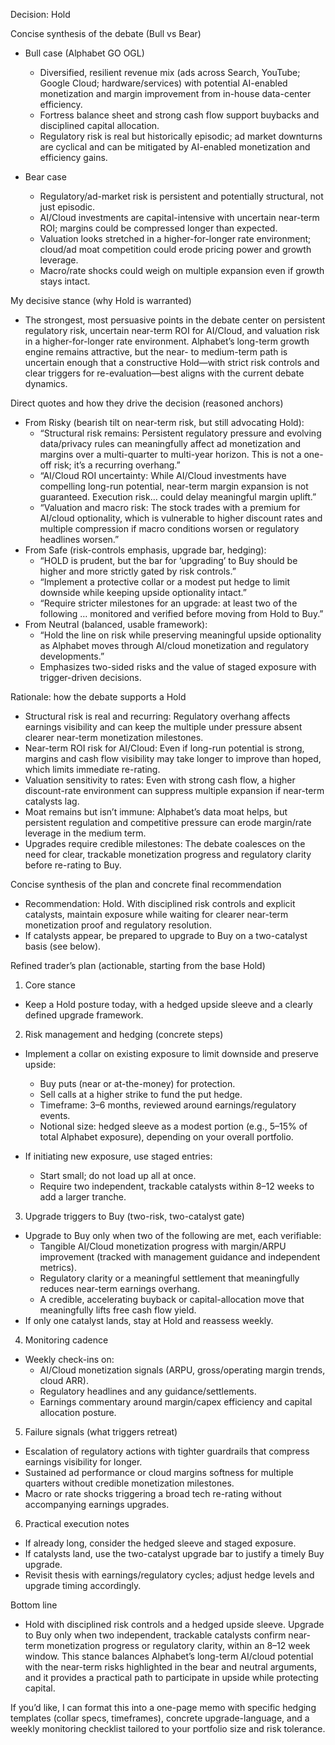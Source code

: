Decision: Hold

Concise synthesis of the debate (Bull vs Bear)

- Bull case (Alphabet GO OGL)
  - Diversified, resilient revenue mix (ads across Search, YouTube; Google Cloud; hardware/services) with potential AI-enabled monetization and margin improvement from in-house data-center efficiency.
  - Fortress balance sheet and strong cash flow support buybacks and disciplined capital allocation.
  - Regulatory risk is real but historically episodic; ad market downturns are cyclical and can be mitigated by AI-enabled monetization and efficiency gains.

- Bear case
  - Regulatory/ad-market risk is persistent and potentially structural, not just episodic.
  - AI/Cloud investments are capital-intensive with uncertain near-term ROI; margins could be compressed longer than expected.
  - Valuation looks stretched in a higher-for-longer rate environment; cloud/ad moat competition could erode pricing power and growth leverage.
  - Macro/rate shocks could weigh on multiple expansion even if growth stays intact.

My decisive stance (why Hold is warranted)
- The strongest, most persuasive points in the debate center on persistent regulatory risk, uncertain near-term ROI for AI/Cloud, and valuation risk in a higher-for-longer rate environment. Alphabet’s long-term growth engine remains attractive, but the near- to medium-term path is uncertain enough that a constructive Hold—with strict risk controls and clear triggers for re-evaluation—best aligns with the current debate dynamics.

Direct quotes and how they drive the decision (reasoned anchors)
- From Risky (bearish tilt on near-term risk, but still advocating Hold):
  - “Structural risk remains: Persistent regulatory pressure and evolving data/privacy rules can meaningfully affect ad monetization and margins over a multi-quarter to multi-year horizon. This is not a one-off risk; it’s a recurring overhang.”
  - “AI/Cloud ROI uncertainty: While AI/Cloud investments have compelling long-run potential, near-term margin expansion is not guaranteed. Execution risk… could delay meaningful margin uplift.”
  - “Valuation and macro risk: The stock trades with a premium for AI/cloud optionality, which is vulnerable to higher discount rates and multiple compression if macro conditions worsen or regulatory headlines worsen.”
- From Safe (risk-controls emphasis, upgrade bar, hedging):
  - “HOLD is prudent, but the bar for ‘upgrading’ to Buy should be higher and more strictly gated by risk controls.”
  - “Implement a protective collar or a modest put hedge to limit downside while keeping upside optionality intact.”
  - “Require stricter milestones for an upgrade: at least two of the following … monitored and verified before moving from Hold to Buy.”
- From Neutral (balanced, usable framework):
  - “Hold the line on risk while preserving meaningful upside optionality as Alphabet moves through AI/cloud monetization and regulatory developments.”
  - Emphasizes two-sided risks and the value of staged exposure with trigger-driven decisions.

Rationale: how the debate supports a Hold
- Structural risk is real and recurring: Regulatory overhang affects earnings visibility and can keep the multiple under pressure absent clearer near-term monetization milestones.
- Near-term ROI risk for AI/Cloud: Even if long-run potential is strong, margins and cash flow visibility may take longer to improve than hoped, which limits immediate re-rating.
- Valuation sensitivity to rates: Even with strong cash flow, a higher discount-rate environment can suppress multiple expansion if near-term catalysts lag.
- Moat remains but isn’t immune: Alphabet’s data moat helps, but persistent regulation and competitive pressure can erode margin/rate leverage in the medium term.
- Upgrades require credible milestones: The debate coalesces on the need for clear, trackable monetization progress and regulatory clarity before re-rating to Buy.

Concise synthesis of the plan and concrete final recommendation
- Recommendation: Hold. With disciplined risk controls and explicit catalysts, maintain exposure while waiting for clearer near-term monetization proof and regulatory resolution.
- If catalysts appear, be prepared to upgrade to Buy on a two-catalyst basis (see below).

Refined trader’s plan (actionable, starting from the base Hold)

1) Core stance
- Keep a Hold posture today, with a hedged upside sleeve and a clearly defined upgrade framework.

2) Risk management and hedging (concrete steps)
- Implement a collar on existing exposure to limit downside and preserve upside:
  - Buy puts (near or at-the-money) for protection.
  - Sell calls at a higher strike to fund the put hedge.
  - Timeframe: 3–6 months, reviewed around earnings/regulatory events.
  - Notional size: hedged sleeve as a modest portion (e.g., 5–15% of total Alphabet exposure), depending on your overall portfolio.

- If initiating new exposure, use staged entries:
  - Start small; do not load up all at once.
  - Require two independent, trackable catalysts within 8–12 weeks to add a larger tranche.

3) Upgrade triggers to Buy (two-risk, two-catalyst gate)
- Upgrade to Buy only when two of the following are met, each verifiable:
  - Tangible AI/Cloud monetization progress with margin/ARPU improvement (tracked with management guidance and independent metrics).
  - Regulatory clarity or a meaningful settlement that meaningfully reduces near-term earnings overhang.
  - A credible, accelerating buyback or capital-allocation move that meaningfully lifts free cash flow yield.
- If only one catalyst lands, stay at Hold and reassess weekly.

4) Monitoring cadence
- Weekly check-ins on:
  - AI/Cloud monetization signals (ARPU, gross/operating margin trends, cloud ARR).
  - Regulatory headlines and any guidance/settlements.
  - Earnings commentary around margin/capex efficiency and capital allocation posture.

5) Failure signals (what triggers retreat)
- Escalation of regulatory actions with tighter guardrails that compress earnings visibility for longer.
- Sustained ad performance or cloud margins softness for multiple quarters without credible monetization milestones.
- Macro or rate shocks triggering a broad tech re-rating without accompanying earnings upgrades.

6) Practical execution notes
- If already long, consider the hedged sleeve and staged exposure.
- If catalysts land, use the two-catalyst upgrade bar to justify a timely Buy upgrade.
- Revisit thesis with earnings/regulatory cycles; adjust hedge levels and upgrade timing accordingly.

Bottom line
- Hold with disciplined risk controls and a hedged upside sleeve. Upgrade to Buy only when two independent, trackable catalysts confirm near-term monetization progress or regulatory clarity, within an 8–12 week window. This stance balances Alphabet’s long-term AI/cloud potential with the near-term risks highlighted in the bear and neutral arguments, and it provides a practical path to participate in upside while protecting capital.

If you’d like, I can format this into a one-page memo with specific hedging templates (collar specs, timeframes), concrete upgrade-language, and a weekly monitoring checklist tailored to your portfolio size and risk tolerance.